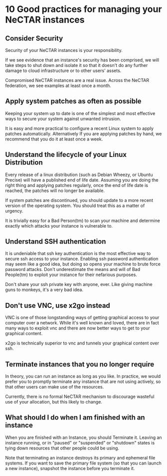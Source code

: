 # 10 Good practices for managing your NeCTAR instances

## Consider Security

Security of your NeCTAR instances is your responsibility.

If we see evidence that an instance's security has been comprised, we
will take steps to shut down and isolate it so that it doesn't do any further
damage to cloud infrastructure or to other users' assets.

Compromised NeCTAR instances are a real issue. Across the NeCTAR federation, we
see examples at least once a month.

## Apply system patches as often as possible

Keeping your system up to date is one of the simplest and most effective
ways to secure your system against unwanted intrusion.

It is easy and more practical to configure a recent Linux system to apply
patches automatically.  Alternatively If you are applying patches by hand, we
recommend that you do it at least once a week.

## Understand the lifecycle of your Linux Distribution

Every release of a linux distribution (such as Debian Wheezy, or Ubuntu
Precise) will have a published end of life date.  Assuming you are doing the
right thing and applying patches regularly, once the end of life date is
reached, the patches will no longer be available.

If system patches are discontinued, you should update to a more recent version
of the operating system.  You should treat this as a matter of urgency.

It is trivially easy for a Bad Person(tm) to scan your machine and determine
exactly which attacks your instance is vulnerable to.

## Understand SSH authentication

It is undeniable that ssh key authentication is the most effective way to
secure ssh access to your instance.  Enabling ssh password authentication may
seem like a good idea, but doing so opens your machine to brute force password
attacks.  Don't underestimate the means and will of Bad People(tm) to exploit
your instance for their nefarious purposes.

Don't share your ssh private key with anyone, ever.   Like giving machine guns
to monkeys, it's a very bad idea.

## Don't use VNC, use x2go instead

VNC is one of those longstanding ways of getting graphical access to your
computer over a network.  While it's well known and loved, there are in fact
many ways to exploit vnc and there are now better ways to get to your graphical
content.

x2go is technically superior to vnc and tunnels your graphical content over
ssh.

## Terminate instances that you no longer require

In theory, you can run an instance as long as you like.  In practice, we would
prefer you to promptly terminate any instance that are not using actively, so
that other users can make use of the resources.

Currently, there is no formal NeCTAR mechanism to discourage wasteful use of
your allocation, but this likely to change.

## What should I do when I am finished with an instance

When you are finished with an Instance, you should Terminate it.  Leaving an
instance running, or in "paused" or "suspended" or "shutdown" states is tying
down resources that other people could be using.

Note that terminating an instance destroys its primary and ephemeral file
systems.  If you want to save the primary file system (so that you can launch a
new instance), snapshot the instance before you terminate it.
